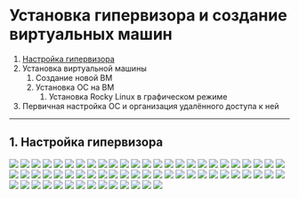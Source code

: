 # Установка гипервизора и создание виртуальных машин
1. [Настройка гипервизора](#1.-Настройка-гипервизора)
2. Установка виртуальной машины
	1. Создание новой ВМ
	2. Установка ОС на ВМ
		1. Установка Rocky Linux в графическом режиме
3. Первичная настройка ОС и организация удалённого доступа к ней
---
## 1. Настройка гипервизора
![](../images/lab_1/1.png)
![](../images/lab_1/1.1.png)
![](../images/lab_1/1.2.png)
![](../images/lab_1/1.3.png)
![](../images/lab_1/1.4.png)
![](../images/lab_1/1.5.png)
![](../images/lab_1/1.6.png)
![](../images/lab_1/1.7.png)
![](../images/lab_1/1.8.png)
![](../images/lab_1/1.9.png)
![](../images/lab_1/1.10.png)
![](../images/lab_1/1.11.png)
![](../images/lab_1/1.12.png)
![](../images/lab_1/1.13.png)
![](../images/lab_1/1.14.png)
![](../images/lab_1/1.15.png)
![](../images/lab_1/1.16.png)
![](../images/lab_1/1.17.png)
![](../images/lab_1/1.18.png)
![](../images/lab_1/1.19.png)
![](../images/lab_1/1.20.png)
![](../images/lab_1/1.21.png)
![](../images/lab_1/1.22.png)
![](../images/lab_1/1.23.png)
![](../images/lab_1/1.24.png)
![](../images/lab_1/1.25.png)
![](../images/lab_1/1.26.png)
![](../images/lab_1/1.27.png)
![](../images/lab_1/1.28.png)
![](../images/lab_1/1.29.png)
![](../images/lab_1/1.30.png)
![](../images/lab_1/1.31.png)
![](../images/lab_1/1.32.png)
![](../images/lab_1/1.33.png)
![](../images/lab_1/1.34.png)
![](../images/lab_1/1.35.png)
![](../images/lab_1/1.36.png)
![](../images/lab_1/1.37.png)
![](../images/lab_1/1.38.png)
![](../images/lab_1/1.39.png)
![](../images/lab_1/1.40.png)
![](../images/lab_1/1.41.png)
![](../images/lab_1/1.42.png)
![](../images/lab_1/1.43.png)
![](../images/lab_1/1.44.png)
![](../images/lab_1/1.45.png)
![](../images/lab_1/1.46.png)
![](../images/lab_1/1.47.png)
![](../images/lab_1/1.48.png)
![](../images/lab_1/1.49.png)
![](../images/lab_1/1.50.png)
![](../images/lab_1/1.51.png)
![](../images/lab_1/1.52.png)
![](../images/lab_1/1.53.png)
![](../images/lab_1/1.54.png)
![](../images/lab_1/1.55.png)
![](../images/lab_1/1.56.png)
![](../images/lab_1/1.57.png)
![](../images/lab_1/1.58.png)
![](../images/lab_1/1.59.png)
![](../images/lab_1/1.60.png)
![](../images/lab_1/1.61.png)
![](../images/lab_1/1.62.png)
![](../images/lab_1/1.63.png)